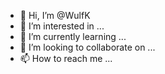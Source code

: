 - 👋 Hi, I’m @WulfK
- 👀 I’m interested in ...
- 🌱 I’m currently learning ...
- 💞️ I’m looking to collaborate on ...
- 📫 How to reach me ...

<!---
WulfK/WulfK is a ✨ special ✨ repository because its `README.md` (this file) appears on your GitHub profile.
You can click the Preview link to take a look at your changes.
--->
